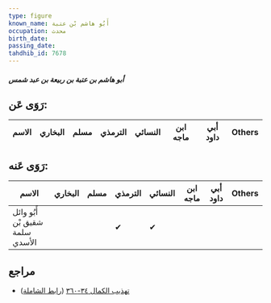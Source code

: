 ```yaml
---
type: figure
known_name: أَبُو هاشم بْن عتبة
occupation: محدث
birth_date:
passing_date:
tahdhib_id: 7678
---
```

##### أبو هاشم بن عتبة بن ربيعة بن عبد شمس

## رَوَى عَن:
| الاسم | البخاري | مسلم | الترمذي | النسائي | ابن ماجه | أبي داود | Others |
| ----- | ------- | ---- | ------- | ------- | -------- | -------- | ------ |
## رَوَى عَنه:
| الاسم                           | البخاري | مسلم | الترمذي | النسائي | ابن ماجه | أبي داود | Others |
| ------------------------------- | ------- | ---- | ------- | ------- | -------- | -------- | ------ |
| أَبُو وائل شقيق بْن سلمة الأسدي |         |      | ✔       | ✔       |          |          |        |
## مراجع
- [تهذيب الكمال ٣٤-٣٦٠](obsidian://open?vault=Tahdhib-al-Kamal&file=Figures/٧٦٧٨-أبو%20هاشم%20بن%20عتبة%20بن%20ربيعة%20بن%20عبد%20شمس) ([رابط الشاملة](https://shamela.ws/book/3722/18477))